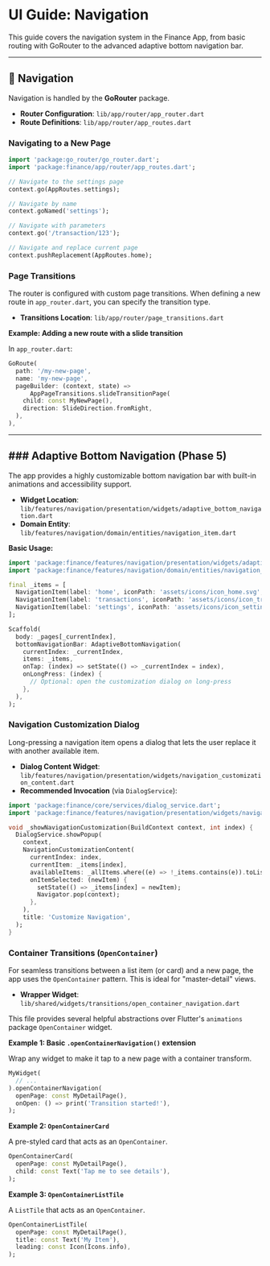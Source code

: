 # UI Guide: Navigation

This guide covers the navigation system in the Finance App, from basic routing with GoRouter to the advanced adaptive bottom navigation bar.

---

## 🧭 Navigation

Navigation is handled by the **GoRouter** package.

-   **Router Configuration**: `lib/app/router/app_router.dart`
-   **Route Definitions**: `lib/app/router/app_routes.dart`

### Navigating to a New Page

```dart
import 'package:go_router/go_router.dart';
import 'package:finance/app/router/app_routes.dart';

// Navigate to the settings page
context.go(AppRoutes.settings);

// Navigate by name
context.goNamed('settings');

// Navigate with parameters
context.go('/transaction/123');

// Navigate and replace current page
context.pushReplacement(AppRoutes.home);
```

### Page Transitions

The router is configured with custom page transitions. When defining a new route in `app_router.dart`, you can specify the transition type.

-   **Transitions Location**: `lib/app/router/page_transitions.dart`

**Example: Adding a new route with a slide transition**

In `app_router.dart`:

```dart
GoRoute(
  path: '/my-new-page',
  name: 'my-new-page',
  pageBuilder: (context, state) =>
      AppPageTransitions.slideTransitionPage(
    child: const MyNewPage(),
    direction: SlideDirection.fromRight,
  ),
),
```
---

## ### Adaptive Bottom Navigation (Phase 5)

The app provides a highly customizable bottom navigation bar with built-in animations and accessibility support.

-   **Widget Location**: `lib/features/navigation/presentation/widgets/adaptive_bottom_navigation.dart`
-   **Domain Entity**: `lib/features/navigation/domain/entities/navigation_item.dart`

**Basic Usage:**

```dart
import 'package:finance/features/navigation/presentation/widgets/adaptive_bottom_navigation.dart';
import 'package:finance/features/navigation/domain/entities/navigation_item.dart';

final _items = [
  NavigationItem(label: 'home', iconPath: 'assets/icons/icon_home.svg', route: AppRoutes.home),
  NavigationItem(label: 'transactions', iconPath: 'assets/icons/icon_transactions.svg', route: AppRoutes.transactions),
  NavigationItem(label: 'settings', iconPath: 'assets/icons/icon_settings.svg', route: AppRoutes.settings),
];

Scaffold(
  body: _pages[_currentIndex],
  bottomNavigationBar: AdaptiveBottomNavigation(
    currentIndex: _currentIndex,
    items: _items,
    onTap: (index) => setState(() => _currentIndex = index),
    onLongPress: (index) {
      // Optional: open the customization dialog on long-press
    },
  ),
);
```

### Navigation Customization Dialog

Long-pressing a navigation item opens a dialog that lets the user replace it with another available item.

-   **Dialog Content Widget**: `lib/features/navigation/presentation/widgets/navigation_customization_content.dart`
-   **Recommended Invocation** (via `DialogService`):

```dart
import 'package:finance/core/services/dialog_service.dart';
import 'package:finance/features/navigation/presentation/widgets/navigation_customization_content.dart';

void _showNavigationCustomization(BuildContext context, int index) {
  DialogService.showPopup(
    context,
    NavigationCustomizationContent(
      currentIndex: index,
      currentItem: _items[index],
      availableItems: _allItems.where((e) => !_items.contains(e)).toList(),
      onItemSelected: (newItem) {
        setState(() => _items[index] = newItem);
        Navigator.pop(context);
      },
    ),
    title: 'Customize Navigation',
  );
}
```

### Container Transitions (`OpenContainer`)

For seamless transitions between a list item (or card) and a new page, the app uses the `OpenContainer` pattern. This is ideal for "master-detail" views.

-   **Wrapper Widget**: `lib/shared/widgets/transitions/open_container_navigation.dart`

This file provides several helpful abstractions over Flutter's `animations` package `OpenContainer` widget.

**Example 1: Basic `.openContainerNavigation()` extension**

Wrap any widget to make it tap to a new page with a container transform.

```dart
MyWidget(
  // ...
).openContainerNavigation(
  openPage: const MyDetailPage(),
  onOpen: () => print('Transition started!'),
);
```

**Example 2: `OpenContainerCard`**

A pre-styled card that acts as an `OpenContainer`.

```dart
OpenContainerCard(
  openPage: const MyDetailPage(),
  child: const Text('Tap me to see details'),
);
```

**Example 3: `OpenContainerListTile`**

A `ListTile` that acts as an `OpenContainer`.

```dart
OpenContainerListTile(
  openPage: const MyDetailPage(),
  title: const Text('My Item'),
  leading: const Icon(Icons.info),
);
``` 